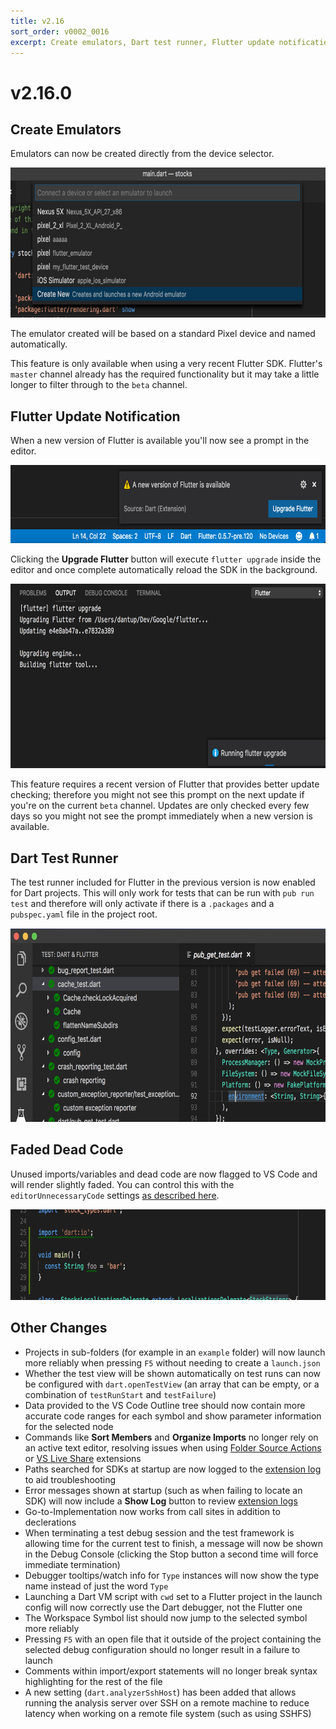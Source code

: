 ```yaml
---
title: v2.16
sort_order: v0002_0016
excerpt: Create emulators, Dart test runner, Flutter update notification...
---
```


# v2.16.0

## Create Emulators

Emulators can now be created directly from the device selector.

<img src="/images/release_notes/v2.16/create_emulator.png" width="700" height="240" />

The emulator created will be based on a standard Pixel device and named automatically.

This feature is only available when using a very recent Flutter SDK. Flutter's `master` channel already has the required functionality but it may take a little longer to filter through to the `beta` channel.

## Flutter Update Notification

When a new version of Flutter is available you'll now see a prompt in the editor.

<img src="/images/release_notes/v2.16/flutter_upgrade_available.png" width="700" height="125" />

Clicking the **Upgrade Flutter** button will execute `flutter upgrade` inside the editor and once complete automatically reload the SDK in the background.

<img src="/images/release_notes/v2.16/flutter_upgrade_running.png" width="700" height="295" />

This feature requires a recent version of Flutter that provides better update checking; therefore you might not see this prompt on the next update if you're on the current `beta` channel. Updates are only checked every few days so you might not see the prompt immediately when a new version is available.

## Dart Test Runner

The test runner included for Flutter in the previous version is now enabled for Dart projects. This will only work for tests that can be run with `pub run test` and therefore will only activate if there is a `.packages` and a `pubspec.yaml` file in the project root.

<img src="/images/release_notes/v2.16/dart_test_runner.png" width="700" height="310" />

## Faded Dead Code

Unused imports/variables and dead code are now flagged to VS Code and will render slightly faded. You can control this with the `editorUnnecessaryCode` settings [as described here](https://code.visualstudio.com/updates/v1_25#_diagnostictag).

<img src="/images/release_notes/v2.16/faded_dead_code.png" width="700" height="145" />

## Other Changes

- Projects in sub-folders (for example in an `example` folder) will now launch more reliably when pressing `F5` without needing to create a `launch.json`
- Whether the test view will be shown automatically on test runs can now be configured with `dart.openTestView` (an array that can be empty, or a combination of `testRunStart` and `testFailure`)
- Data provided to the VS Code Outline tree should now contain more accurate code ranges for each symbol and show parameter information for the selected node
- Commands like **Sort Members** and **Organize Imports** no longer rely on an active text editor, resolving issues when using [Folder Source Actions](https://marketplace.visualstudio.com/items?itemName=bierner.folder-source-actions) or [VS Live Share](https://marketplace.visualstudio.com/items?itemName=MS-vsliveshare.vsliveshare) extensions
- Paths searched for SDKs at startup are now logged to the [extension log](https://dartcode.org/docs/logging/#extension) to aid troubleshooting
- Error messages shown at startup (such as when failing to locate an SDK) will now include a **Show Log** button to review [extension logs](https://dartcode.org/docs/logging/#extension)
- Go-to-Implementation now works from call sites in addition to declerations
- When terminating a test debug session and the test framework is allowing time for the current test to finish, a message will now be shown in the Debug Console (clicking the Stop button a second time will force immediate termination)
- Debugger tooltips/watch info for `Type` instances will now show the type name instead of just the word `Type`
- Launching a Dart VM script with `cwd` set to a Flutter project in the launch config will now correctly use the Dart debugger, not the Flutter one
- The Workspace Symbol list should now jump to the selected symbol more reliably
- Pressing `F5` with an open file that it outside of the project containing the selected debug configuration should no longer result in a failure to launch
- Comments within import/export statements will no longer break syntax highlighting for the rest of the file
- A new setting (`dart.analyzerSshHost`) has been added that allows running the analysis server over SSH on a remote machine to reduce latency when working on a remote file system (such as using SSHFS)



